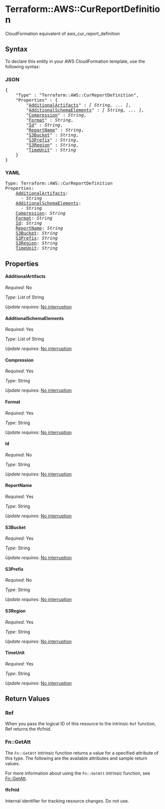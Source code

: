 # Terraform::AWS::CurReportDefinition

CloudFormation equivalent of aws_cur_report_definition

## Syntax

To declare this entity in your AWS CloudFormation template, use the following syntax:

### JSON

<pre>
{
    "Type" : "Terraform::AWS::CurReportDefinition",
    "Properties" : {
        "<a href="#additionalartifacts" title="AdditionalArtifacts">AdditionalArtifacts</a>" : <i>[ String, ... ]</i>,
        "<a href="#additionalschemaelements" title="AdditionalSchemaElements">AdditionalSchemaElements</a>" : <i>[ String, ... ]</i>,
        "<a href="#compression" title="Compression">Compression</a>" : <i>String</i>,
        "<a href="#format" title="Format">Format</a>" : <i>String</i>,
        "<a href="#id" title="Id">Id</a>" : <i>String</i>,
        "<a href="#reportname" title="ReportName">ReportName</a>" : <i>String</i>,
        "<a href="#s3bucket" title="S3Bucket">S3Bucket</a>" : <i>String</i>,
        "<a href="#s3prefix" title="S3Prefix">S3Prefix</a>" : <i>String</i>,
        "<a href="#s3region" title="S3Region">S3Region</a>" : <i>String</i>,
        "<a href="#timeunit" title="TimeUnit">TimeUnit</a>" : <i>String</i>
    }
}
</pre>

### YAML

<pre>
Type: Terraform::AWS::CurReportDefinition
Properties:
    <a href="#additionalartifacts" title="AdditionalArtifacts">AdditionalArtifacts</a>: <i>
      - String</i>
    <a href="#additionalschemaelements" title="AdditionalSchemaElements">AdditionalSchemaElements</a>: <i>
      - String</i>
    <a href="#compression" title="Compression">Compression</a>: <i>String</i>
    <a href="#format" title="Format">Format</a>: <i>String</i>
    <a href="#id" title="Id">Id</a>: <i>String</i>
    <a href="#reportname" title="ReportName">ReportName</a>: <i>String</i>
    <a href="#s3bucket" title="S3Bucket">S3Bucket</a>: <i>String</i>
    <a href="#s3prefix" title="S3Prefix">S3Prefix</a>: <i>String</i>
    <a href="#s3region" title="S3Region">S3Region</a>: <i>String</i>
    <a href="#timeunit" title="TimeUnit">TimeUnit</a>: <i>String</i>
</pre>

## Properties

#### AdditionalArtifacts

_Required_: No

_Type_: List of String

_Update requires_: [No interruption](https://docs.aws.amazon.com/AWSCloudFormation/latest/UserGuide/using-cfn-updating-stacks-update-behaviors.html#update-no-interrupt)

#### AdditionalSchemaElements

_Required_: Yes

_Type_: List of String

_Update requires_: [No interruption](https://docs.aws.amazon.com/AWSCloudFormation/latest/UserGuide/using-cfn-updating-stacks-update-behaviors.html#update-no-interrupt)

#### Compression

_Required_: Yes

_Type_: String

_Update requires_: [No interruption](https://docs.aws.amazon.com/AWSCloudFormation/latest/UserGuide/using-cfn-updating-stacks-update-behaviors.html#update-no-interrupt)

#### Format

_Required_: Yes

_Type_: String

_Update requires_: [No interruption](https://docs.aws.amazon.com/AWSCloudFormation/latest/UserGuide/using-cfn-updating-stacks-update-behaviors.html#update-no-interrupt)

#### Id

_Required_: No

_Type_: String

_Update requires_: [No interruption](https://docs.aws.amazon.com/AWSCloudFormation/latest/UserGuide/using-cfn-updating-stacks-update-behaviors.html#update-no-interrupt)

#### ReportName

_Required_: Yes

_Type_: String

_Update requires_: [No interruption](https://docs.aws.amazon.com/AWSCloudFormation/latest/UserGuide/using-cfn-updating-stacks-update-behaviors.html#update-no-interrupt)

#### S3Bucket

_Required_: Yes

_Type_: String

_Update requires_: [No interruption](https://docs.aws.amazon.com/AWSCloudFormation/latest/UserGuide/using-cfn-updating-stacks-update-behaviors.html#update-no-interrupt)

#### S3Prefix

_Required_: No

_Type_: String

_Update requires_: [No interruption](https://docs.aws.amazon.com/AWSCloudFormation/latest/UserGuide/using-cfn-updating-stacks-update-behaviors.html#update-no-interrupt)

#### S3Region

_Required_: Yes

_Type_: String

_Update requires_: [No interruption](https://docs.aws.amazon.com/AWSCloudFormation/latest/UserGuide/using-cfn-updating-stacks-update-behaviors.html#update-no-interrupt)

#### TimeUnit

_Required_: Yes

_Type_: String

_Update requires_: [No interruption](https://docs.aws.amazon.com/AWSCloudFormation/latest/UserGuide/using-cfn-updating-stacks-update-behaviors.html#update-no-interrupt)

## Return Values

### Ref

When you pass the logical ID of this resource to the intrinsic `Ref` function, Ref returns the tfcfnid.

### Fn::GetAtt

The `Fn::GetAtt` intrinsic function returns a value for a specified attribute of this type. The following are the available attributes and sample return values.

For more information about using the `Fn::GetAtt` intrinsic function, see [Fn::GetAtt](https://docs.aws.amazon.com/AWSCloudFormation/latest/UserGuide/intrinsic-function-reference-getatt.html).

#### tfcfnid

Internal identifier for tracking resource changes. Do not use.

